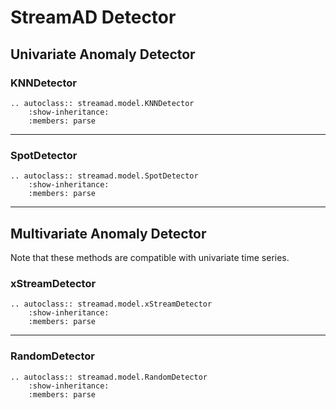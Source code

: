 
# StreamAD Detector


## Univariate Anomaly Detector
### KNNDetector

```{eval-rst}
.. autoclass:: streamad.model.KNNDetector
    :show-inheritance:
    :members: parse
```

----

### SpotDetector

```{eval-rst}
.. autoclass:: streamad.model.SpotDetector
    :show-inheritance:
    :members: parse
```


----


## Multivariate Anomaly Detector

Note that these methods are compatible with univariate time series.

### xStreamDetector

```{eval-rst}
.. autoclass:: streamad.model.xStreamDetector
    :show-inheritance:
    :members: parse
```

----

### RandomDetector

```{eval-rst}
.. autoclass:: streamad.model.RandomDetector
    :show-inheritance:
    :members: parse
```
